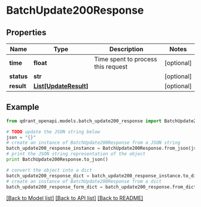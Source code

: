 # BatchUpdate200Response


## Properties
Name | Type | Description | Notes
------------ | ------------- | ------------- | -------------
**time** | **float** | Time spent to process this request | [optional] 
**status** | **str** |  | [optional] 
**result** | [**List[UpdateResult]**](UpdateResult.md) |  | [optional] 

## Example

```python
from qdrant_openapi.models.batch_update200_response import BatchUpdate200Response

# TODO update the JSON string below
json = "{}"
# create an instance of BatchUpdate200Response from a JSON string
batch_update200_response_instance = BatchUpdate200Response.from_json(json)
# print the JSON string representation of the object
print BatchUpdate200Response.to_json()

# convert the object into a dict
batch_update200_response_dict = batch_update200_response_instance.to_dict()
# create an instance of BatchUpdate200Response from a dict
batch_update200_response_form_dict = batch_update200_response.from_dict(batch_update200_response_dict)
```
[[Back to Model list]](../README.md#documentation-for-models) [[Back to API list]](../README.md#documentation-for-api-endpoints) [[Back to README]](../README.md)



